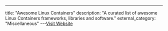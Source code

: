 ---
title: "Awesome Linux Containers"
description: "A curated list of awesome Linux Containers frameworks, libraries and software."
external_category: "Miscellaneous"
---[Visit Website](https://github.com/Friz-zy/awesome-linux-containers)

